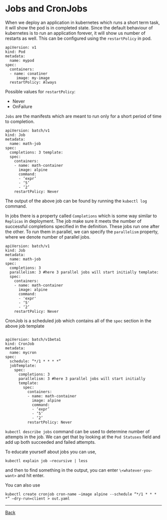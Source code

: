 # Jobs and CronJobs

When we deploy an application in kubernetes which runs a short term task, it will show the pod is in completed state.
Since the default behaviour of kubernetes is to run an application forever, it will show us number of restarts as well.
This can be configured using the `restartPolicy` in pod.

```
apiVersion: v1
kind: Pod
metadata:
  name: mypod
spec:
  containers:
  - name: conatiner
     image: my-image
  restartPolicy: Always
```

Possible values for `restartPolicy`:

- Never
- OnFailure

`Jobs` are the manifests which are meant to run only for a short period of time to completion.

```
apiVersion: batch/v1 
kind: Job 
metadata:
  name: math-job 
spec:
  completions: 3 template:
  spec:
    containers:
    - name: math-container 
      image: alpine 
      command:
      - ‘expr’
      - ‘5’
      - ‘2’ 
    restartPolicy: Never

```

The output of the above job can be found by running the `kubectl log` command.

In jobs there is a property called `Completions` which is some way similar to `Replicas` in deployment. The job make
sure it meets the number of successful completions specified in the definition. These jobs run one after the other. To
run them in parallel, we can specify the `parallelism` property, where we denote number of parallel jobs.

```
apiVersion: batch/v1 
kind: Job 
metadata:
  name: math-job 
spec:
  completions: 3 
  parallelism: 3 #here 3 parallel jobs will start initially template:
  spec:
    containers:
    - name: math-container 
      image: alpine 
      command:
      - 'expr'
      - ‘5'
      - ‘2’ 
    restartPolicy: Never

```

CronJob is a scheduled job which contains all of the `spec` section in the above job template

```

apiVersion: batch/v1beta1 
kind: CronJob 
metadata:
  name: mycron 
spec:
  schedule: “*/1 * * * *” 
  jobTemplate:
    spec:
      completions: 3 
      parallelism: 3 #here 3 parallel jobs will start initially 
      template:
        spec:
          containers:
          - name: math-container 
            image: alpine 
            command:
            - ‘expr’
            - ‘5’
            - ‘2’ 
          restartPolicy: Never

```

`kubectl describe jobs` command can be used to determine number of attempts in the job. We can get that by looking at
the `Pod Statuses` field and add up both succeeded and failed attempts.

To educate yourself about jobs you can use,

```
kubectl explain job —recursive | less
```

and then to find something in the output, you can enter `\<whatever-you-want>` and hit enter.

You can also use

```
kubectl create cronjob cron-name —image alpine --schedule “*/1 * * * *” —dry-run=client > out.yaml
```

___
[Back](index.md)